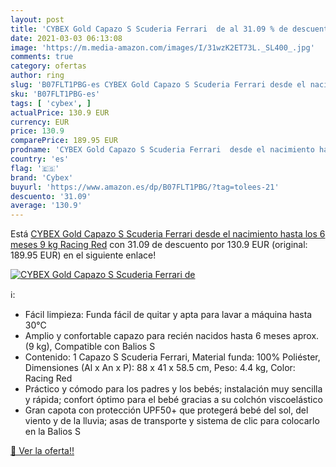 ```yaml
---
layout: post
title: 'CYBEX Gold Capazo S Scuderia Ferrari  de al 31.09 % de descuento'
date: 2021-03-03 06:13:08
image: 'https://m.media-amazon.com/images/I/31wzK2ET73L._SL400_.jpg'
comments: true
category: ofertas
author: ring
slug: 'B07FLT1PBG-es CYBEX Gold Capazo S Scuderia Ferrari desde el nacimiento...'
sku: 'B07FLT1PBG-es'
tags: [ 'cybex', ]
actualPrice: 130.9 EUR
currency: EUR
price: 130.9
comparePrice: 189.95 EUR
prodname: 'CYBEX Gold Capazo S Scuderia Ferrari  desde el nacimiento hasta los 6 meses  9 kg   Racing Red'
country: 'es'
flag: '🇪🇸'
brand: 'Cybex'
buyurl: 'https://www.amazon.es/dp/B07FLT1PBG/?tag=tolees-21'
descuento: '31.09'
average: '130.9'
---
```


Está [CYBEX Gold Capazo S Scuderia Ferrari  desde el nacimiento hasta los 6 meses  9 kg   Racing Red](https://www.amazon.es/dp/B07FLT1PBG/?tag=tolees-21) con 31.09 de descuento por 130.9 EUR (original: 189.95 EUR) en el siguiente enlace!

[![CYBEX Gold Capazo S Scuderia Ferrari  de](https://m.media-amazon.com/images/I/31wzK2ET73L._SL400_.jpg)](https://www.amazon.es/dp/B07FLT1PBG/?tag=tolees-21)

ℹ️:

- Fácil limpieza: Funda fácil de quitar y apta para lavar a máquina hasta 30°C
- Amplio y confortable capazo para recién nacidos hasta 6 meses aprox. (9 kg), Compatible con Balios S
- Contenido: 1 Capazo S Scuderia Ferrari, Material funda: 100% Poliéster, Dimensiones (Al x An x P): 88 x 41 x 58.5 cm, Peso: 4.4 kg, Color: Racing Red
- Práctico y cómodo para los padres y los bebés; instalación muy sencilla y rápida; confort óptimo para el bebé gracias a su colchón viscoelástico
- Gran capota con protección UPF50+ que protegerá bebé del sol, del viento y de la lluvia; asas de transporte y sistema de clic para colocarlo en la Balios S

[🛒 Ver la oferta!!](https://www.amazon.es/dp/B07FLT1PBG/?tag=tolees-21)
